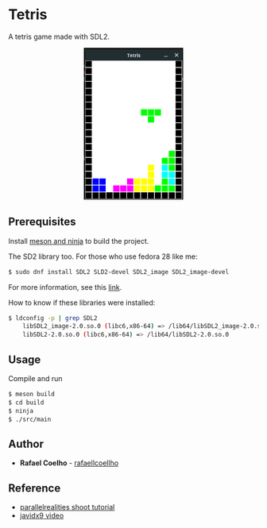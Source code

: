 # Tetris

A tetris game made with SDL2. 

<p align="center">
	<a href="">
		<img alt="Game" src="img01.png" width="200px">
	</a>
</p>

## Prerequisites

Install [meson and ninja](https://mesonbuild.com/Getting-meson.html) to build the project.

The SD2 library too. For those who use fedora 28 like me: 

```bash
$ sudo dnf install SDL2 SLD2-devel SDL2_image SDL2_image-devel
```

For more information, see this [link](https://wiki.libsdl.org/Installation).

How to know if these libraries were installed:

```bash
$ ldconfig -p | grep SDL2 
	libSDL2_image-2.0.so.0 (libc6,x86-64) => /lib64/libSDL2_image-2.0.so.0
	libSDL2-2.0.so.0 (libc6,x86-64) => /lib64/libSDL2-2.0.so.0
```

## Usage

Compile and run

```bash
$ meson build
$ cd build
$ ninja
$ ./src/main
```

## Author

* **Rafael Coelho** - [rafaellcoellho](https://github.com/rafaellcoellho)

## Reference 

+ [parallelrealities shoot tutorial](https://www.parallelrealities.co.uk/tutorials/#shooter)
+ [javidx9 video](https://www.youtube.com/watch?v=8OK8_tHeCIA&t=695s)